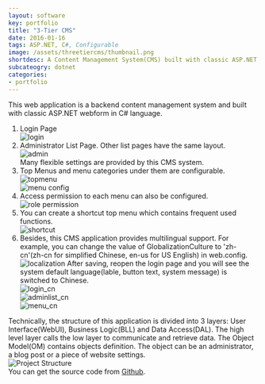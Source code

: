 ```yaml
---
layout: software
key: portfolio
title: "3-Tier CMS"
date: 2016-01-16
tags: ASP.NET, C#, Configurable
image: /assets/threetiercms/thumbnail.png
shortdesc: A Content Management System(CMS) built with classic ASP.NET webform.
subcateogry: dotnet
categories:
- portfolio
---
```


This web application is a backend content management system and built with classic ASP.NET webform in C# language.  
1. Login Page  
![login](/assets/threetiercms/login.png "login")
2. Administrator List Page. Other list pages have the same layout.  
![admin](/assets/threetiercms/adminlist.png "admin")  
Many flexible settings are provided by this CMS system.  
3. Top Menus and menu categories under them are configurable.  
![topmenu](/assets/threetiercms/menutop.png "topmenu")  
![menu config](/assets/threetiercms/menuconfig.png "menu config")
4. Access permission to each menu can also be configured.  
![role permission](/assets/threetiercms/rolepermission.png "role permission")
5. You can create a shortcut top menu which contains frequent used functions.  
![shortcut](/assets/threetiercms/shortcut.png "shortcut")
6. Besides, this CMS application provides multilingual support. For example, you can change the value of GlobalizationCulture to 'zh-cn'(zh-cn for simplified Chinese, en-us for US English) in web.config.  
![localization](/assets/threetiercms/localization.png "localization")
After saving, reopen the login page and you will see the system default language(lable, button text, system message) is switched to Chinese.  
![login_cn](/assets/threetiercms/login_cn.png "login_cn")  
![adminlist_cn](/assets/threetiercms/adminlist_cn.png "adminlist_cn")  
![menu_cn](/assets/threetiercms/menu_cn.png "menu_cn")  

Technically, the structure of this application is divided into 3 layers: User Interface(WebUI), Business Logic(BLL) and Data Access(DAL). The high level layer calls the low layer to communicate and retrieve data. The Object Model(OM) contains objects definition. The object can be an administrator, a blog post or a piece of website settings.  
![Project Structure](/assets/threetiercms/3layer.png "Project Structure")  
You can get the source code from [Github](https://github.com/jojozhuang/Projects/tree/master/CMSWeb/Src "Source Code").
